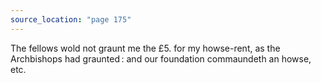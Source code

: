 ```yaml
---
source_location: "page 175"
---
```

The fellows wold not graunt me the £5. for my howse-rent, as the Archbishops
had graunted : and our foundation commaundeth an howse, etc.
